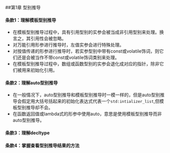 ##第1章 型别推导
#### 条款1：理解模板型别推导
- 在模板型别推导过程中，具有引用型别的实参会被当成非引用型别来处理。换言之，其引用性会被忽略。
- 对万能引用形参进行推导时，左值实参会进行特殊处理。
- 对按值传递的形参进行推导时，若实参型别中带有const或volatile饰词，则它们还是会被当作不带const或volatile饰词类别来处理。
- 在模板型别推导过程中，数组或函数型别的实参会退化成对应的指针，除非它们被用来初始化引用。

#### 条款2：理解auto型别推导
- 在一般情况下，auto型别推导和模板型别推导时一模一样的，但是auto型别推导会假定用大括号括起来的初始化表达式代表一个`std:intializer_list`,但模板型别推导却不会。
- 在函数返回值或lambda式的形参中使用auto，意思是使用模板型别推导而非auto型别推导。

#### 条款3：理解decltype
#### 条款4：掌握查看型别推导结果的方法